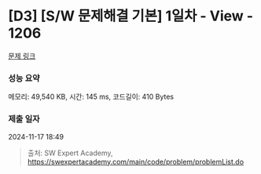 # [D3] [S/W 문제해결 기본] 1일차 - View - 1206 

[문제 링크](https://swexpertacademy.com/main/code/problem/problemDetail.do?contestProbId=AV134DPqAA8CFAYh) 

### 성능 요약

메모리: 49,540 KB, 시간: 145 ms, 코드길이: 410 Bytes

### 제출 일자

2024-11-17 18:49



> 출처: SW Expert Academy, https://swexpertacademy.com/main/code/problem/problemList.do